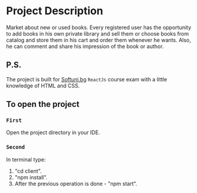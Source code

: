 # Project Description

Market about new or used books. Every registered user has the opportunity to add books in his own private library and sell them or choose books from catalog and store them in his cart and order them whenever he wants. Also, he can comment and share his impression of the book or author.

## P.S.
The project is built for [Softuni.bg](https://www.softuni.bg) `ReactJs` course exam with a little knowledge of HTML and CSS.

## To open the project

### `First`
Open the project directory in your IDE.

### `Second`
In terminal type:
  1. "cd client".
  2. "npm install".
  3. After the previous operation is done - "npm start".


